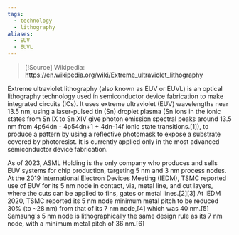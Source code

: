 ```yaml
---
tags:
  - technology
  - lithography
aliases:
  - EUV
  - EUVL
---
```

>[!Source]
>Wikipedia: https://en.wikipedia.org/wiki/Extreme_ultraviolet_lithography

Extreme ultraviolet lithography (also known as EUV or EUVL) is an optical lithography technology used in semiconductor device fabrication to make integrated circuits (ICs). It uses extreme ultraviolet (EUV) wavelengths near 13.5 nm, using a laser-pulsed tin (Sn) droplet plasma (Sn ions in the ionic states from Sn IX to Sn XIV give photon emission spectral peaks around 13.5 nm from 4p64dn - 4p54dn+1 + 4dn-14f ionic state transitions.[1]), to produce a pattern by using a reflective photomask to expose a substrate covered by photoresist. It is currently applied only in the most advanced semiconductor device fabrication.

As of 2023, ASML Holding is the only company who produces and sells EUV systems for chip production, targeting 5 nm and 3 nm process nodes. At the 2019 International Electron Devices Meeting (IEDM), TSMC reported use of EUV for its 5 nm node in contact, via, metal line, and cut layers, where the cuts can be applied to fins, gates or metal lines.[2][3] At IEDM 2020, TSMC reported its 5 nm node minimum metal pitch to be reduced 30% (to ~28 nm) from that of its 7 nm node,[4] which was 40 nm.[5] Samsung's 5 nm node is lithographically the same design rule as its 7 nm node, with a minimum metal pitch of 36 nm.[6] 